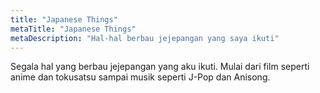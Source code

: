 ```yaml
---
title: "Japanese Things"
metaTitle: "Japanese Things"
metaDescription: "Hal-hal berbau jejepangan yang saya ikuti"
---
```


Segala hal yang berbau jejepangan yang aku ikuti. Mulai dari film seperti anime dan tokusatsu sampai musik seperti J-Pop dan Anisong.